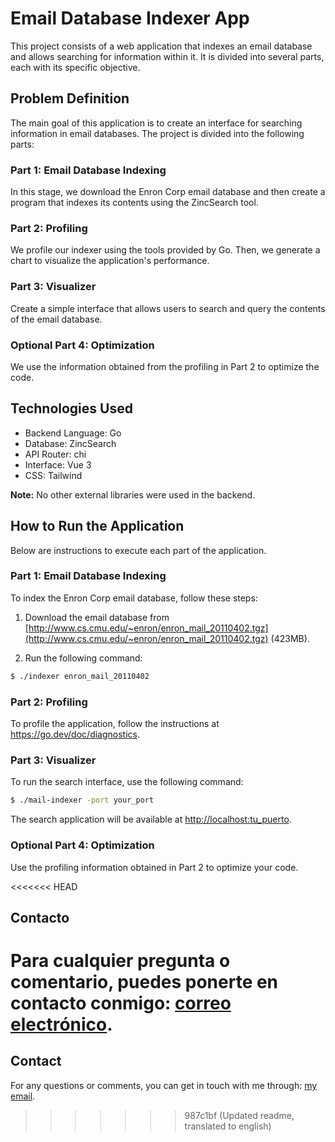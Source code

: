 # Email Database Indexer App

This project consists of a web application that indexes an email database and allows searching for information within it. It is divided into several parts, each with its specific objective.

## Problem Definition

The main goal of this application is to create an interface for searching information in email databases. The project is divided into the following parts:

### Part 1: Email Database Indexing

In this stage, we download the Enron Corp email database and then create a program that indexes its contents using the ZincSearch tool.

### Part 2: Profiling

We profile our indexer using the tools provided by Go. Then, we generate a chart to visualize the application's performance.

### Part 3: Visualizer

Create a simple interface that allows users to search and query the contents of the email database.

### Optional Part 4: Optimization

We use the information obtained from the profiling in Part 2 to optimize the code.

## Technologies Used

- Backend Language: Go
- Database: ZincSearch
- API Router: chi
- Interface: Vue 3
- CSS: Tailwind

**Note:** No other external libraries were used in the backend.

## How to Run the Application

Below are instructions to execute each part of the application.

### Part 1: Email Database Indexing

To index the Enron Corp email database, follow these steps:

1. Download the email database from [http://www.cs.cmu.edu/~enron/enron_mail_20110402.tgz](http://www.cs.cmu.edu/~enron/enron_mail_20110402.tgz) (423MB).

2. Run the following command:

```bash
$ ./indexer enron_mail_20110402
```


### Part 2: Profiling
To profile the application, follow the instructions at https://go.dev/doc/diagnostics.

### Part 3: Visualizer
To run the search interface, use the following command:
```bash
$ ./mail-indexer -port your_port
```

The search application will be available at [http://localhost:tu_puerto](http://localhost:your_port).

### Optional Part 4: Optimization
Use the profiling information obtained in Part 2 to optimize your code.


<<<<<<< HEAD
## Contacto

Para cualquier pregunta o comentario, puedes ponerte en contacto conmigo: [correo electrónico](mailto:arivalladares2.0@gmail.com).
=======
## Contact
For any questions or comments, you can get in touch with me through: [my email](mailto:arivalladares2.0@gmail.com).
>>>>>>> 987c1bf (Updated readme, translated to english)



